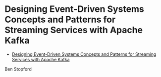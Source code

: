 # Designing Event-Driven Systems Concepts and Patterns for Streaming Services with Apache Kafka

- [Designing Event-Driven Systems Concepts and Patterns for Streaming Services with Apache Kafka](#designing-event-driven-systems-concepts-and-patterns-for-streaming-services-with-apache-kafka)

Ben Stopford